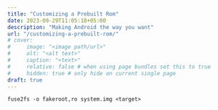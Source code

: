 ```yaml
---
title: "Customizing a Prebuilt Rom"
date: 2023-09-29T11:05:18+05:00
description: "Making Android the way you want"
url: "/customizing-a-prebuilt-rom/"
# cover:
#     image: "<image path/url>"
#     alt: "<alt text>"
#     caption: "<text>"
#     relative: false # when using page bundles set this to true
#     hidden: true # only hide on current single page
draft: true
---
```

```
fuse2fs -o fakeroot,ro system.img <target>
```
